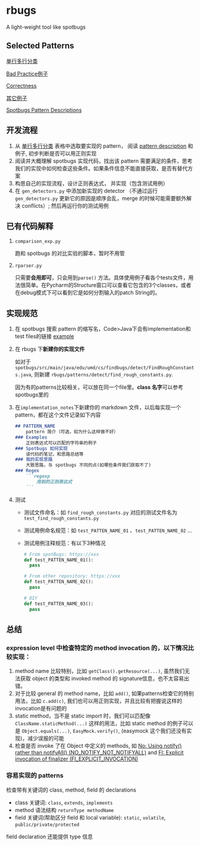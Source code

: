 # rbugs
A light-weight tool like spotbugs

## Selected Patterns

[单行多行分类](https://docs.google.com/spreadsheets/d/1aiYDHrQTci_ih8k-YIuSYZqYCnjTwvZHN3zOKpXv5zQ/edit?usp=sharing)

[Bad Practice例子](https://docs.google.com/presentation/d/1LT1VbDGkFMNARI54cV1zKUBHeN0wc-OSX4BLhUc3ieg/edit?usp=sharing)

[Correctness](https://docs.google.com/presentation/d/1mAIUuQgVncQWGuD7QwHzvduCaMhBQygl4KkkZVBOiBs/edit?usp=sharing)

[其它例子](https://docs.google.com/presentation/d/1cC30HDjKWqpbYAxNSyR_pTEAzpOLncFgn7WD0XfQSj4/edit?usp=sharing)

[Spotbugs Pattern Descriptions](https://spotbugs.readthedocs.io/en/stable/bugDescriptions.html)

## 开发流程
1. 从 [单行多行分类](https://docs.google.com/spreadsheets/d/1aiYDHrQTci_ih8k-YIuSYZqYCnjTwvZHN3zOKpXv5zQ/edit?usp=sharing) 表格中选取要实现的 pattern， 阅读 [pattern description](https://spotbugs.readthedocs.io/en/stable/bugDescriptions.html) 和例子, 初步判断是否可以用正则实现
2. 阅读并大概理解 spotbugs 实现代码，找出该 pattern 需要满足的条件，思考我们的实现中如何检查这些条件。如果条件信息不能直接获取，是否有替代方案
3. 构思自己的实现流程，设计正则表达式， 并实现（包含测试用例）
4. 在 `gen_detectors.py` 中添加新实现的 detector （不通过运行 `gen_detectors.py` 更新它的原因是顺序会乱，merge 的时候可能需要额外解决 conflicts）; 然后再运行你的测试用例

## 已有代码解释

1.  `comparison_exp.py` 

    跑和 spotbugs 的对比实验的脚本，暂时不用管

2.  `rparser.py`

    只需要**会用即可**，只会用到`parse()` 方法。具体使用例子看各个tests文件，用法很简单。在Pycharm的Structure窗口可以查看它包含的3个classes，或者在debug模式下可以看到它是如何分割输入的patch String的。

## 实现规范

1.  在 spotbugs 搜索 pattern 的缩写名，Code>Java下会有implementation和test files的链接  [example](https://github.com/spotbugs/spotbugs/search?l=Java&q=CNT_ROUGH_CONSTANT_VALUE)

2.  在 rbugs 下**新建你的实现文件**

    如对于 `spotbugs/src/main/java/edu/umd/cs/findbugs/detect/FindRoughConstants.java`, 则新建 `rbugs/patterns/detect/find_rough_constants.py`. 

    因为有的patterns比较相关，可以放在同一个file里。**class 名字**可以参考spotbugs里的

3.  在`implementation_notes`下新建你的 markdown 文件，以后每实现一个pattern，都在这个文件记录如下内容

    ```markdown
    ## PATTERN_NAME
        pattern 简介（可选，如为什么这样做不好）
    ### Examples
        正则表达式可以匹配的字符串的例子
    ### Spotbugs 如何实现
        读代码的笔记，和思路总结等
    ### 我的实现思路
        大致思路，与 spotbugs 不同的点(如哪些条件我们获取不了)
    ### Regex
        ```regexp
            用到的正则表达式
        ```
    ```

4.  测试

    -   测试文件命名：如 `find_rough_constants.py` 对应的测试文件名为 `test_find_rough_constants.py`

    -   测试用例命名规范：如 `test_PATTEN_NAME_01` 、`test_PATTEN_NAME_02` ...

    -   测试用例注释规范：有以下3种情况

        ```python
        # From spotBugs: https://xxx
        def test_PATTEN_NAME_01():
          pass
        
        # From other repository: https://xxx
        def test_PATTEN_NAME_02():
          pass
        
        # DIY
        def test_PATTEN_NAME_03():
          pass
        ```

## 总结

### expression level 中检查特定的 method invocation 的，以下情况比较实现：
1. method name 比较特别，比如 `getClass().getResource(...)`, 虽然我们无法获取 object 的类型和 invoked method 的 signature信息，也不太容易出错。
2. 对于比较 general 的  method name，比如 `add()`, 如果patterns检查它的特别用法，比如 `c.add(c)`, 我们也可以用正则实现，并且比较有把握说这样的invocation是有问题的
3. static method，当不是 static import 时，我们可以匹配像 `ClassName.staticMethod(...)` 这样的用法，比如 static method  的例子可以是 `Object.equals(...)`, `EasyMock.verify()`, (easymock 这个我们还没有实现)，减少误报的可能
4. 检查是否 invoke 了在 Object 中定义的 methods, 如 [No: Using notify() rather than notifyAll() (NO_NOTIFY_NOT_NOTIFYALL)](https://spotbugs.readthedocs.io/en/stable/bugDescriptions.html#no-using-notify-rather-than-notifyall-no-notify-not-notifyall) and [FI: Explicit invocation of finalizer (FI_EXPLICIT_INVOCATION)](https://spotbugs.readthedocs.io/en/stable/bugDescriptions.html#fi-explicit-invocation-of-finalizer-fi-explicit-invocation)

### 容易实现的 patterns
检查带有关键词的 class, method, field 的 declarations
- class 关键词: `class`, `extends`, `implements`
- method 语法结构 `returnType methodName`
- field 关键词(帮助区分 field 和 local variable): `static`, `volatile`, `public/private/protected`

field declaration 还能提供 type 信息
